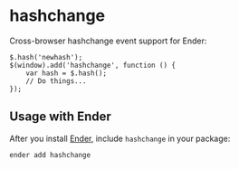 hashchange
==========

Cross-browser hashchange event support for Ender:

    $.hash('newhash');
    $(window).add('hashchange', function () {
        var hash = $.hash();
        // Do things...
    });

    
Usage with Ender
----------------
After you install [Ender](http://ender.no.de), include `hashchange` in your package:

    ender add hashchange
